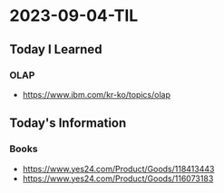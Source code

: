 # 2023-09-04-TIL

## Today I Learned

### OLAP

- https://www.ibm.com/kr-ko/topics/olap

## Today's Information

### Books

- https://www.yes24.com/Product/Goods/118413443
- https://www.yes24.com/Product/Goods/116073183

